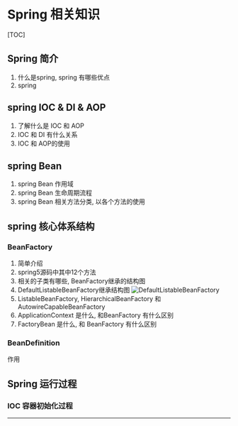 # Spring 相关知识

[TOC]

## Spring 简介

   1. 什么是spring, spring 有哪些优点
   2. spring

## spring IOC & DI & AOP

1. 了解什么是 IOC 和 AOP
2. IOC 和 DI 有什么关系
3. IOC 和 AOP的使用

## spring Bean

1. spring Bean 作用域
2. spring Bean 生命周期流程
3. spring Bean 相关方法分类, 以各个方法的使用

## spring 核心体系结构

### BeanFactory

1. 简单介绍
2. spring5源码中其中12个方法
3. 相关的子类有哪些, BeanFactory继承的结构图
4. DefaultListableBeanFactory继承结构图
   ![DefaultListableBeanFactory](https://gitee.com/cpfree/picture-warehouse/raw/master/pic/20210615191131.png)
5. ListableBeanFactory, HierarchicalBeanFactory 和 AutowireCapableBeanFactory
6. ApplicationContext 是什么, 和BeanFactory 有什么区别
7. FactoryBean 是什么, 和 BeanFactory 有什么区别

### BeanDefinition

作用

## Spring 运行过程

### IOC 容器初始化过程

---
